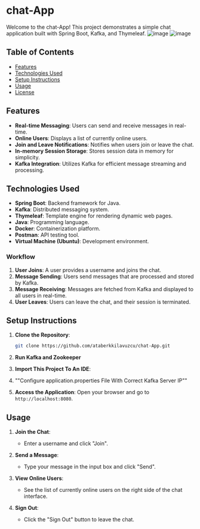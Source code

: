 # chat-App

Welcome to the chat-App! This project demonstrates a simple chat application built with Spring Boot, Kafka, and Thymeleaf.
![image](https://github.com/user-attachments/assets/52d983f1-df85-455b-9683-80b8138bfda8)
![image](https://github.com/user-attachments/assets/9d330c73-b80d-401e-83c1-f0fc5123391a)

## Table of Contents

- [Features](#features)
- [Technologies Used](#technologies-used)
- [Setup Instructions](#setup-instructions)
- [Usage](#usage)
- [License](#license)

## Features

- **Real-time Messaging**: Users can send and receive messages in real-time.
- **Online Users**: Displays a list of currently online users.
- **Join and Leave Notifications**: Notifies when users join or leave the chat.
- **In-memory Session Storage**: Stores session data in memory for simplicity.
- **Kafka Integration**: Utilizes Kafka for efficient message streaming and processing.

## Technologies Used

- **Spring Boot**: Backend framework for Java.
- **Kafka**: Distributed messaging system.
- **Thymeleaf**: Template engine for rendering dynamic web pages.
- **Java**: Programming language.
- **Docker**: Containerization platform.
- **Postman**: API testing tool.
- **Virtual Machine (Ubuntu)**: Development environment.


### Workflow

1. **User Joins**: A user provides a username and joins the chat.
2. **Message Sending**: Users send messages that are processed and stored by Kafka.
3. **Message Receiving**: Messages are fetched from Kafka and displayed to all users in real-time.
4. **User Leaves**: Users can leave the chat, and their session is terminated.

## Setup Instructions

1. **Clone the Repository**:
    ```bash
    git clone https://github.com/ataberkkilavuzcu/chat-App.git
    ```

2. **Run Kafka and Zookeeper**
    
3. **Import This Project To An IDE**:
   
4. ""Configure application.properties File With Correct Kafka Server IP""

5. **Access the Application**:
    Open your browser and go to `http://localhost:8080`.

## Usage

1. **Join the Chat**:
    - Enter a username and click "Join".

2. **Send a Message**:
    - Type your message in the input box and click "Send".

3. **View Online Users**:
    - See the list of currently online users on the right side of the chat interface.

4. **Sign Out**:
    - Click the "Sign Out" button to leave the chat.


